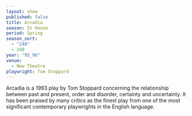 ```yaml
---
layout: show
published: false
title: Arcadia
season: In House
period: Spring
season_sort: 
  - "240"
  - 240
year: "95_96"
venue: 
  - New Theatre
playwright: Tom Stoppard
---
```



Arcadia is a 1993 play by Tom Stoppard concerning the relationship between past and present, order and disorder, certainty and uncertainty. It has been praised by many critics as the finest play from one of the most significant contemporary playwrights in the English language.